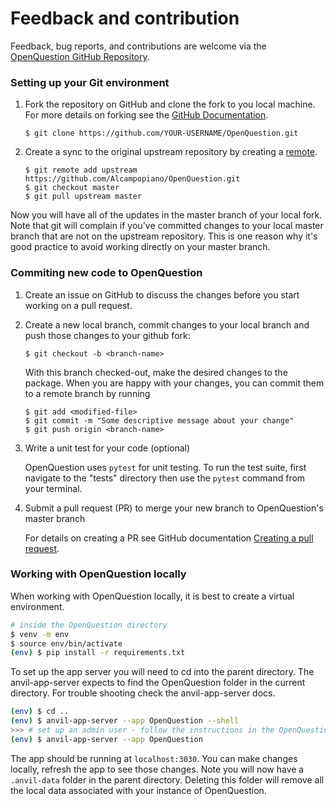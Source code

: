 # Feedback and contribution

Feedback, bug reports, and contributions are welcome via the 
[OpenQuestion GitHub Repository](http://github.com/Alcampopiano/OpenQuestion/).

### Setting up your Git environment

1. Fork the repository on GitHub and clone the fork to you local
machine. For more details on forking see the [GitHub
Documentation](https://help.github.com/en/articles/fork-a-repo).
    
    ```
    $ git clone https://github.com/YOUR-USERNAME/OpenQuestion.git
    ```

2. Create a sync to the original upstream repository by creating a 
[remote](https://help.github.com/en/github/collaborating-with-issues-and-pull-requests/configuring-a-remote-for-a-fork).

    ```
    $ git remote add upstream https://github.com/Alcampopiano/OpenQuestion.git
    $ git checkout master
    $ git pull upstream master
    ```

Now you will have all of the updates in the master branch of your local fork.
Note that git will complain if you've committed changes to your local master
branch that are not on the upstream repository. This is one reason why it's good practice to avoid
working directly on your master branch.

### Commiting new code to OpenQuestion

1. Create an issue on GitHub to discuss the changes before you start working on a pull request.

2. Create a new local branch, commit changes to your local branch and push those changes to your github fork:

    ```
    $ git checkout -b <branch-name>
    ```
    
    With this branch checked-out, make the desired changes to the package.
    When you are happy with your changes, you can commit them to a remote branch by running
    
    ```
    $ git add <modified-file>
    $ git commit -m "Some descriptive message about your change"
    $ git push origin <branch-name>
    ```

3. Write a unit test for your code (optional)

    OpenQuestion uses `pytest` for unit testing. To run the test suite,
    first navigate to the "tests" directory then use the `pytest` command from your terminal.

4. Submit a pull request (PR) to merge your new branch to OpenQuestion's master branch

    For details on creating a PR see GitHub documentation [Creating a pull
    request](https://help.github.com/en/articles/creating-a-pull-request). 


### Working with OpenQuestion locally

When working with OpenQuestion locally, it is best to create a virtual environment.

```bash
# inside the OpenQuestion directory
$ venv -m env
$ source env/bin/activate
(env) $ pip install -r requirements.txt
```

To set up the app server you will need to cd into the parent directory. The anvil-app-server expects to find the OpenQuestion folder in the current directory. For trouble shooting check the anvil-app-server docs.

```bash
(env) $ cd ..
(env) $ anvil-app-server --app OpenQuestion --shell
>>> # set up an admin user - follow the instructions in the OpenQuestion docs
(env) $ anvil-app-server --app OpenQuestion
```

The app should be running at `localhost:3030`. You can make changes locally, refresh the app to see those changes.
Note you will now have a `.anvil-data` folder in the parent directory. Deleting this folder will remove all the local data associated with your instance of OpenQuestion.